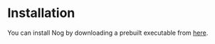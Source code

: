 # Installation

You can install Nog by downloading a prebuilt executable from [here](https://github.com/TimUntersberger/nog/releases/tag/development-release).
